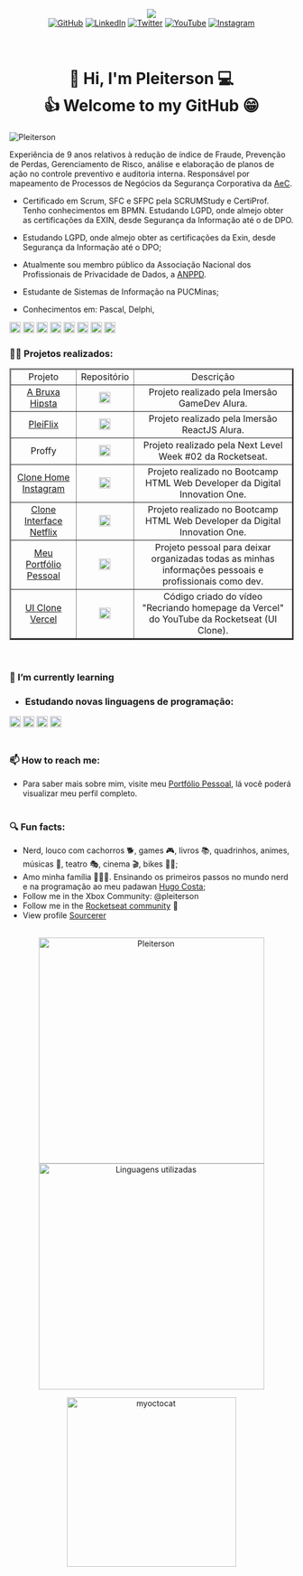 <!--Banner session-->
<!-- <p align="center"><img src="https://imgur.com/jSBcQQe.png"/><br> -->
<p align="center"><img src="https://i.imgur.com/uTk6zzB.png"/><br>
<!-- Badges session -->
<a href="https://github.com/Pleiterson" target="_blank" rel="noopener noreferrer"><img src="https://img.shields.io/badge/-GitHub-000?style=flat-square&logo=Github&logoColor=white&link" alt="GitHub"></a>
<a href="https://www.linkedin.com/in/pleiterson" target="_blank" rel="noopener noreferrer"><img src="https://img.shields.io/badge/LinkedIn-%230077B5.svg?&style=flat-square&logo=linkedin&logoColor=white" alt="LinkedIn"></a>
<a href="https://twitter.com/pleiterson" target="_blank" rel="noopener noreferrer"><img src="https://img.shields.io/badge/Twitter-%2303A9F4.svg?&style=flat-square&logo=twitter&logoColor=white" alt="Twitter"></a>
<a href="https://www.youtube.com/user/pleiterson" target="_blank" rel="noopener noreferrer"><img src="https://img.shields.io/badge/-Youtube-FF0000?style=flat-square&labelColor=FF0000&logo=youtube&logoColor=white" alt="YouTube"></a>
<a href="https://www.instagram.com/pleiterson/" target="_blank" rel="noopener noreferrer"><img src="https://img.shields.io/badge/Instagram-%23E4405F.svg?&style=flat-square&logo=instagram&logoColor=white" alt="Instagram"></a>
</p><br>

<!--About session-->
<h1 align="center">👋 Hi, I'm Pleiterson 💻<br>👍 Welcome to my GitHub 😁</h1>

<!--
<p align="left"><img src="https://komarev.com/ghpvc/?username=Pleiterson" alt="Pleiterson"/></p> -->
<p align="left"><img src="https://visitor-badge.laobi.icu/badge?page_id=Pleiterson" alt="Pleiterson"/></p>

Experiência de 9 anos relativos à redução de índice de Fraude, Prevenção de Perdas, Gerenciamento de Risco, análise e elaboração de planos de ação no controle preventivo e auditoria interna. Responsável por mapeamento de Processos de Negócios da Segurança Corporativa da [AeC](https://www.aec.com.br).

- Certificado em Scrum, SFC e SFPC pela SCRUMStudy e CertiProf. Tenho conhecimentos em BPMN. Estudando LGPD, onde almejo obter as certificações da EXIN, desde Segurança da Informação até o de DPO.
- Estudando LGPD, onde almejo obter as certificações da Exin, desde Segurança da Informação até o DPO;
- Atualmente sou membro público da Associação Nacional dos Profissionais de Privacidade de Dados, a [ANPPD](https://anppd.org).

- Estudante de Sistemas de Informação na PUCMinas;
- Conhecimentos em: Pascal, Delphi, 
<span>
  <img src="https://devicons.github.io/devicon/devicon.git/icons/visualstudio/visualstudio-plain.svg" alt="Visual Basic" title="Visual Basic" width="20" height="20"/>
  <img src="https://devicons.github.io/devicon/devicon.git/icons/cplusplus/cplusplus-original.svg" alt="C++" title="C++" width="20" height="20"/>
  <img src="https://devicons.github.io/devicon/devicon.git/icons/csharp/csharp-original.svg" alt="C#" title="C#" width="20" height="20"/>
  <img src="https://devicons.github.io/devicon/devicon.git/icons/mysql/mysql-original.svg" alt="SQL" title="SQL" width="20" height="20"/>
  <img src="https://devicons.github.io/devicon/devicon.git/icons/git/git-original.svg" alt="Git" title="Git" width="20" height="20"/>
  <img src="https://devicons.github.io/devicon/devicon.git/icons/html5/html5-original-wordmark.svg" alt="HTML5" title="HTML5" width="20" height="20"/>
  <img src="https://devicons.github.io/devicon/devicon.git/icons/css3/css3-original-wordmark.svg" alt="CSS3" title="CSS3" width="20" height="20"/>
  <img src="https://devicons.github.io/devicon/devicon.git/icons/javascript/javascript-original.svg" alt="JavaScript" title="JavaScript" width="20" height="20"/>
</span>

<h3>👨‍💻 Projetos realizados:</h3>

<table border ="2">
  <thead align="center">
    <tr>
      <td>Projeto</td>
      <td>Repositório</td>
      <td>Descrição</td>
    </tr>
  </thead>
  <tbody align="center">
    <tr>
      <td><a href="https://abruxahipsta.vercel.app/" target="_blank" rel="noopener noreferrer">A Bruxa Hipsta</a></td>
      <td><a href="https://github.com/Pleiterson/imersaogamedev-javascript" target="blank"><img src="https://devicons.github.io/devicon/devicon.git/icons/github/github-original.svg" alt="GitHub" height="20" width="20" /></a></td>
      <td>Projeto realizado pela Imersão GameDev Alura.</td>
    </tr>
    <tr>
      <td><a href="https://pleiflix.vercel.app" target="_blank" rel="noopener noreferrer">PleiFlix</a></td>
      <td><a href="https://github.com/Pleiterson/imersaoreactjs-reactjs-pleiflix" target="blank"><img src="https://devicons.github.io/devicon/devicon.git/icons/github/github-original.svg" alt="GitHub" height="20" width="20" /></a></td>
      <td>Projeto realizado pela Imersão ReactJS Alura.</td>
    </tr>
    <tr>
      <td>Proffy</a></td>
      <td><a href="https://github.com/Pleiterson/nlw2-discovery-proffy" target="blank"><img src="https://devicons.github.io/devicon/devicon.git/icons/github/github-original.svg" alt="GitHub" height="20" width="20" /></a></td>
      <td>Projeto realizado pela Next Level Week #02 da Rocketseat.</td>
    </tr>
    <tr>
      <td><a href="https://clone-instagram.vercel.app/" target="_blank" rel="noopener noreferrer">Clone Home Instagram</a></td>
      <td><a href="https://github.com/Pleiterson/clone-home-instagram-html-css" target="blank"><img src="https://devicons.github.io/devicon/devicon.git/icons/github/github-original.svg" alt="GitHub" height="20" width="20" /></a></td>
      <td>Projeto realizado no Bootcamp HTML Web Developer da Digital Innovation One.</td>
    </tr>
    <tr>
      <td><a href="https://clone-netflix.vercel.app/" target="_blank" rel="noopener noreferrer">Clone Interface Netflix</a></td>
      <td><a href="https://github.com/Pleiterson/clone-interface-netflix-html-css-js" target="blank"><img src="https://devicons.github.io/devicon/devicon.git/icons/github/github-original.svg" alt="GitHub" height="20" width="20" /></a></td>
      <td>Projeto realizado no Bootcamp HTML Web Developer da Digital Innovation One.</td>
    </tr>
    <tr>
      <td><a href="https://pleiterson.vercel.app/" target="_blank" rel="noopener noreferrer">Meu Portfólio Pessoal</a></td>
      <td><a href="https://github.com/Pleiterson/my-personal-portfolio" target="blank"><img src="https://devicons.github.io/devicon/devicon.git/icons/github/github-original.svg" alt="GitHub" height="20" width="20" /></a></td>
      <td>Projeto pessoal para deixar organizadas todas as minhas informações pessoais e profissionais como dev.</td>
    </tr>
    <tr>
      <td><a href="https://uiclone-vercel.vercel.app/" target="_blank" rel="noopener noreferrer">UI Clone Vercel</a></td>
      <td><a href="https://github.com/Pleiterson/ui-clone-vercel-rocketseat" target="blank"><img src="https://devicons.github.io/devicon/devicon.git/icons/github/github-original.svg" alt="GitHub" height="20" width="20" /></a></td>
      <td>Código criado do vídeo "Recriando homepage da Vercel" do YouTube da Rocketseat (UI Clone).</td>
    </tr>
  </tbody>
</table><br>

<h3>🌱 I’m currently learning<h3>

- Estudando novas linguagens de programação: 
<img src="https://devicons.github.io/devicon/devicon.git/icons/nodejs/nodejs-original.svg" alt="NodeJS" width="20" height="20"/>
<img src="https://devicons.github.io/devicon/devicon.git/icons/react/react-original-wordmark.svg" alt="ReactJS" width="20" height="20"/>
<img src="https://devicons.github.io/devicon/devicon.git/icons/python/python-original.svg" alt="Python" width="20" height="20"/>
<img src="https://devicons.github.io/devicon/devicon.git/icons/php/php-original.svg" alt="php" width="20" height="20"/><br><br>

<h3>📫 How to reach me:</h3>

- Para saber mais sobre mim, visite meu [Portfólio Pessoal](https://pleiterson.vercel.app/), lá você poderá visualizar meu perfil completo.<br><br>

<h3>🔍 Fun facts:</h3>

- Nerd, louco com cachorros 🐕, games 🎮, livros 📚, quadrinhos, animes, músicas 🎼, teatro 🎭, cinema 🎬, bikes 🚵‍♂️;
- Amo minha família 👨‍👩‍👦. Ensinando os primeiros passos no mundo nerd e na programação ao meu padawan [Hugo Costa](https://github.com/hugocsantos);
- Follow me in the Xbox Community: @pleiterson
- Follow me in the [Rocketseat community](https://app.rocketseat.com.br/me/pleiterson) 🚀
- View profile [Sourcerer](https://sourcerer.io/pleiterson)<br><br>

<p align="center">
  <img width="400" src="https://github-readme-stats.pleiterson.vercel.app/api?username=Pleiterson&show_icons=true&theme=vue-dark" alt="Pleiterson"/>
  <img width="400" src="https://github-readme-stats.pleiterson.vercel.app/api/top-langs?username=Pleiterson&layout=compact&theme=vue-dark" alt="Linguagens utilizadas">
</p>

<p align="center"><img src="https://octocat-generator-assets.githubusercontent.com/my-octocat-1596034333343.png" alt="myoctocat" height="300" width="300"></p>

<!--
**Pleiterson/Pleiterson** is a ✨ _special_ ✨ repository because its `README.md` (this file) appears on your GitHub profile.

Here are some ideas to get you started:

- 🔭 I’m currently working on ...
- 👯 I’m looking to collaborate on ...
- 🤔 I’m looking for help with ...
- 💬 Ask me about ...
- 😄 Pronouns: ...
-->

